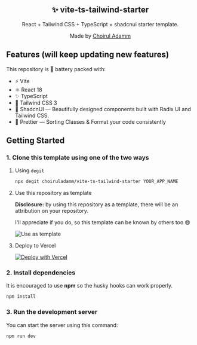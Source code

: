 <div align="center">
  <h2>✨ vite-ts-tailwind-starter</h2>
  <p>React + Tailwind CSS + TypeScript + shadcnui starter template.</p>
  <p>Made by <a href="https://choiruladamm.vercel.app/">Choirul Adamm</a></p>
</div>

## Features (will keep updating new features)

This repository is 🔋 battery packed with:

- ⚡️ Vite
- ⚛️ React 18
- ✨ TypeScript
- 💨 Tailwind CSS 3 
- 💎 ShadcnUI — Beautifully designed components built with Radix UI and Tailwind CSS.
- 💖 Prettier — Sorting Classes & Format your code consistently

## Getting Started

### 1. Clone this template using one of the two ways

1. Using `degit`

   ```bash
   npx degit choiruladamm/vite-ts-tailwind-starter YOUR_APP_NAME
   ```

2. Use this repository as template

   **Disclosure:** by using this repository as a template, there will be an attribution on your repository.

   I'll appreciate if you do, so this template can be known by others too 😄

   ![Use as template](https://github.com/choiruladamm/vite-ts-tailwind-starter/assets/109071310/eff81e37-b2ab-4bc8-a4fc-f6dc40c1e225)

3. Deploy to Vercel

   [![Deploy with Vercel](https://vercel.com/button)](https://vercel.com/new)


### 2. Install dependencies

It is encouraged to use **npm** so the husky hooks can work properly.

```bash
npm install
```

### 3. Run the development server

You can start the server using this command:

```bash
npm run dev
```